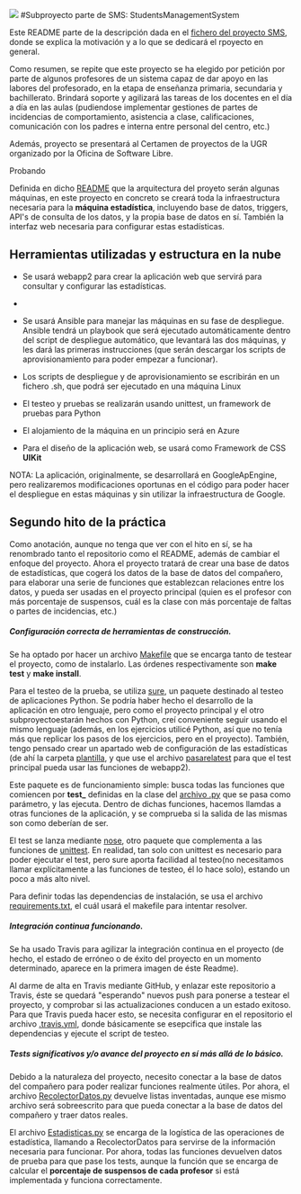 ![](https://travis-ci.org/JA-Gonz/SMS_Estadisticas.svg?branch=master)
#Subproyecto parte de SMS: StudentsManagementSystem

Este README parte de la descripción dada en el [fichero del proyecto SMS](https://github.com/ButterFlyDevs/StudentsManagementSystem/blob/master/README.md), donde se explica la motivación y a lo que se dedicará el rpoyecto en general. 

Como resumen, se repite que este proyecto se ha elegido por petición por parte de algunos profesores de un sistema capaz de dar apoyo en las labores del profesorado, en la etapa de enseñanza primaria, secundaria y bachillerato. Brindará soporte y agilizará las tareas de los docentes en el día a día en las aulas (pudiendose implementar gestiones de partes de incidencias de comportamiento, asistencia a clase, calificaciones, comunicación con los padres e interna entre personal del centro, etc.)

Además, proyecto se presentará al Certamen de proyectos de la UGR organizado por la Oficina de Software Libre.

Probando

Definida en dicho [README](https://github.com/ButterFlyDevs/StudentsManagementSystem/blob/master/README.md) que la arquitectura del proyeto serán algunas máquinas, en este proyecto en concreto se creará toda la infraestructura necesaria para la **máquina estadística**, incluyendo base de datos, triggers, API's de consulta de los datos, y la propia base de datos en sí. También la interfaz web necesaria para configurar estas estadísticas.

## Herramientas utilizadas y estructura en la nube


- Se usará webapp2 para crear la aplicación web que servirá para consultar y configurar las estadísticas. 
- 
- Se usará Ansible para manejar las máquinas en su fase de despliegue. Ansible tendrá un playbook que será ejecutado automáticamente dentro del script de despliegue automático, que levantará las dos máquinas, y les dará las primeras instrucciones (que serán descargar los scripts de aprovisionamiento para poder empezar a funcionar).

- Los scripts de despliegue y de aprovisionamiento se escribirán en un fichero .sh, que podrá ser ejecutado en una máquina Linux

- El testeo y pruebas se realizarán usando unittest, un framework de pruebas para Python

- El alojamiento de la máquina en un principio será en Azure

- 	Para el diseño de la aplicación web, se usará como Framework de CSS **UIKit**

NOTA: La aplicación, originalmente, se desarrollará en GoogleApEngine, pero realizaremos modificaciones oportunas en el código para poder hacer el despliegue en estas máquinas y sin utilizar la infraestructura de Google.


## Segundo hito de la práctica

Como anotación, aunque no tenga que ver con el hito en sí, se ha renombrado tanto el repositorio como el README, además de cambiar el enfoque del proyecto. Ahora el proyecto tratará de crear una base de datos de estadísticas, que cogerá los datos de la base de datos del compañero, para elaborar una serie de funciones que establezcan relaciones entre los datos, y pueda ser usadas en el proyecto principal (quien es el profesor con más porcentaje de suspensos, cuál es la clase con más porcentaje de faltas o partes de incidencias, etc.)

##### Configuración correcta de herramientas de construcción.

Se ha optado por hacer un archivo [Makefile](https://github.com/JA-Gonz/SMS_Estadisticas/blob/master/Makefile) que se encarga tanto de testear el proyecto, como de instalarlo. Las órdenes respectivamente son **make test** y **make install**.

Para el testeo de la prueba, se utiliza [sure](https://pypi.python.org/pypi/sure), un paquete destinado al testeo de aplicaciones Python. Se podría haber hecho el desarrollo de la aplicación en otro lenguaje, pero como el proyecto principal y el otro subproyectoestarán hechos con Python, creí conveniente seguir usando el mismo lenguaje (además, en los ejercicios utilicé Python, así que no tenía más que replicar los pasos de los ejercicios, pero en el proyecto). También, tengo pensado crear un apartado web de configuración de las estadísticas (de ahí la carpeta [plantilla](https://github.com/JA-Gonz/SMS_Estadisticas/tree/master/SMS_Estadisticas/plantilla), y que use el archivo [pasarelatest](https://github.com/JA-Gonz/SMS_Estadisticas/blob/master/SMS_Estadisticas/pasarelatest.py) para que el test principal pueda usar las funciones de webapp2).

Este paquete es de funcionamiento simple: busca todas las funciones que comiencen por **test_** definidas en la clase del [archivo .py](https://github.com/JA-Gonz/SMS_Estadisticas/blob/master/SMS_Estadisticas/test_mediante_sure.py) que se pasa como parámetro, y las ejecuta. Dentro de dichas funciones, hacemos llamdas a otras funciones de la aplicación, y se comprueba si la salida de las mismas son como deberían de ser.

El test se lanza mediante [nose](https://nose.readthedocs.org/en/latest/), otro paquete que complementa a las funciones de [unittest](https://docs.python.org/2/library/unittest.html). En realidad, tan solo con unittest es necesario para poder ejecutar el test, pero sure aporta facilidad al testeo(no necesitamos llamar explícitamente a las funciones de testeo, él lo hace solo), estando un poco a más alto nivel.

Para definir todas las dependencias de instalación, se usa el archivo [requirements.txt](https://github.com/JA-Gonz/SMS_Estadisticas/blob/master/requirements.txt), el cuál usará el makefile para intentar resolver.

##### Integración continua funcionando.

Se ha usado Travis para agilizar la integración continua en el proyecto (de hecho, el estado de erróneo o de éxito del proyecto en un momento determinado, aparece en la primera imagen de éste Readme).

Al darme de alta en Travis mediante GitHub, y enlazar este repositorio a Travis, éste se quedará "esperando" nuevos push para ponerse a testear el proyecto, y comprobar si las actualizaciones conducen a un estado exitoso. Para que Travis pueda hacer esto, se necesita configurar en el repositorio el archivo [.travis.yml](https://github.com/JA-Gonz/SMS_Estadisticas/blob/master/.travis.yml), donde básicamente se esepcifica que instale las dependencias y ejecute el script de testeo.

##### Tests significativos y/o avance del proyecto en sí más allá de lo básico.

Debido a la naturaleza del proyecto, necesito conectar a la base de datos del compañero para poder realizar funciones realmente útiles. Por ahora, el archivo [RecolectorDatos.py](https://github.com/JA-Gonz/SMS_Estadisticas/blob/master/SMS_Estadisticas/RecolectorDatos.py) devuelve listas inventadas, aunque ese mismo archivo será sobreescrito para que pueda conectar a la base de datos del compañero y traer datos reales.

El archivo [Estadisticas.py](https://github.com/JA-Gonz/SMS_Estadisticas/blob/master/SMS_Estadisticas/Estadisticas.py) se encarga de la logística de las operaciones de estadística, llamando a RecolectorDatos para servirse de la información necesaria para funcionar. Por ahora, todas las funciones devuelven datos de prueba para que pase los tests, aunque la función que se encarga de calcular el **porcentaje de suspensos de cada profesor** si está implementada y funciona correctamente.
